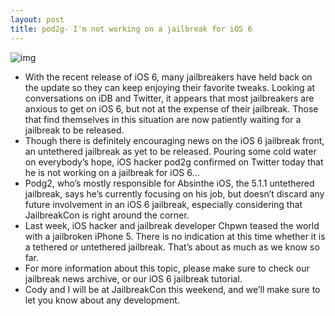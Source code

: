 ```yaml
---
layout: post
title: pod2g- I'm not working on a jailbreak for iOS 6
---
```

![img](http://media.idownloadblog.com/wp-content/uploads/2012/09/Screen-Shot-2012-09-25-at-9.23.26-AM.png)
* With the recent release of iOS 6, many jailbreakers have held back on the update so they can keep enjoying their favorite tweaks. Looking at conversations on iDB and Twitter, it appears that most jailbreakers are anxious to get on iOS 6, but not at the expense of their jailbreak. Those that find themselves in this situation are now patiently waiting for a jailbreak to be released.
* Though there is definitely encouraging news on the iOS 6 jailbreak front, an untethered jailbreak as yet to be released. Pouring some cold water on everybody’s hope, iOS hacker pod2g confirmed on Twitter today that he is not working on a jailbreak for iOS 6…
* Podg2, who’s mostly responsible for Absinthe iOS, the 5.1.1 untethered jailbreak, says he’s currently focusing on his job, but doesn’t discard any future involvement in an iOS 6 jailbreak, especially considering that JailbreakCon is right around the corner.
* Last week, iOS hacker and jailbreak developer Chpwn teased the world with a jailbroken iPhone 5. There is no indication at this time whether it is a tethered or untethered jailbreak. That’s about as much as we know so far.
* For more information about this topic, please make sure to check our jailbreak news archive, or our iOS 6 jailbreak tutorial.
* Cody and I will be at JailbreakCon this weekend, and we’ll make sure to let you know about any development.


